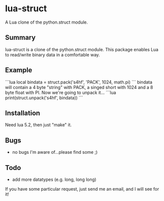 lua-struct
==========

A Lua clone of the python.struct module.

Summary
-------

lua-struct is a clone of the python.struct module.
This package enables Lua to read/write binary data in a comfortable way.

Example
-------
´´´lua
local bindata = struct.pack('s4hf', 'PACK', 1024, math.pi)
´´´
bindata will contain a 4 byte "string" with PACK, a singed short with 1024
and a 8 byte float with PI. Now we're going to unpack it...
´´´lua
print(struct.unpack('s4hf', bindata))
´´´

Installation
------------

Need lua 5.2, then just "make" it.


Bugs
----
 * no bugs I'm aware of...please find some ;)

Todo
----
 * add more datatypes (e.g. long, long long)

If you have some particular request, just send me an email, and I will see for it!

